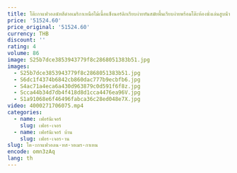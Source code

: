 ```yaml
---
title: โต๊ะกาแฟวอลนัทสีดําอเมริกาเหนือไม้เนื้อแข็งนอร์ดิกเรียบง่ายทันสมัยพื้นเรียบง่ายพร้อมโต๊ะห้องนั่งเล่นสูบน้ํา
price: '51524.60'
price_original: '51524.60'
currency: THB
discount: ''
rating: 4
volume: 86
image: S25b7dce3853943779f8c2868051383b51.jpg
images:
  - S25b7dce3853943779f8c2868051383b51.jpg
  - S6dc1f4374b6842cb860dac777b9ecbfb6.jpg
  - S4ac71a4eca6a430d963879c0d591f6f8z.jpg
  - Scca44b34d7db4f418d8d1cca4476ea96V.jpg
  - S1a91068e6f46496fabca36c28ed048e7X.jpg
video: 4000271706075.mp4
categories:
  - name: เฟอร์นิเจอร์
    slug: เฟอร-เจอร
  - name: เฟอร์นิเจอร์ บ้าน
    slug: เฟอร-เจอร-าน
slug: โต-ะกาแฟวอลน-ทส-าอเมร-กาเหน
encode: omn3zAq
lang: th
---
```

  